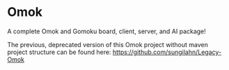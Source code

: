 # Omok
A complete Omok and Gomoku board, client, server, and AI package!

The previous, deprecated version of this Omok project without maven project structure can be found here: https://github.com/sungilahn/Legacy-Omok
